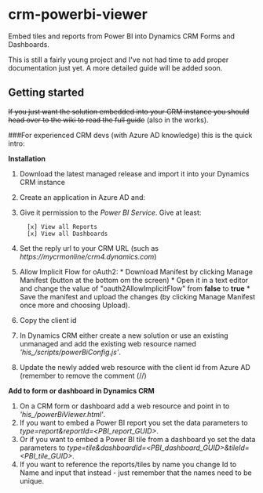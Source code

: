 # crm-powerbi-viewer
Embed tiles and reports from Power BI into Dynamics CRM Forms and Dashboards.

This is still a fairly young project and I've not had time to add proper documentation just yet. A more detailed guide will be added soon.

## Getting started
~~If you just want the solution embedded into your CRM instance you should head over to the wiki to read the full guide~~ (also in the works).

###For experienced CRM devs (with Azure AD knowledge) this is the quick intro:

**Installation**

1. Download the latest managed release and import it into your Dynamics CRM instance
1. Create an application in Azure AD and:
  1. Give it permission to the *Power BI Service*. Give at least:

           [x] View all Reports
           [x] View all Dashboards
  1. Set the reply url to your CRM URL (such as *https://mycrmonline/crm4.dynamics.com*)
  1. Allow Implicit Flow for oAuth2:
    * Download Manifest by clicking Manage Manifest (button at the bottom om the screen)
    * Open it in a text editor and change the value of "oauth2AllowImplicitFlow" from **false** to **true**
    * Save the manifest and upload the changes (by clicking Manage Manifest once more and choosing Upload).
  1. Copy the client id
1. In Dynamics CRM either create a new solution or use an existing unmanaged and add the existing web resource named *'his_/scripts/powerBiConfig.js'*.
1. Update the newly added web resource with the client id from Azure AD (remember to remove the comment (//)

**Add to form or dashboard in Dynamics CRM**

1. On a CRM form or dashboard add a web resource and point in to *'his_/powerBiViewer.html'*.
1. If you want to embed a Power BI report you set the data parameters to *type=report&reportId=\<PBI_report_GUID\>*.
1. Or if you want to embed a Power BI tile from a dashboard yo set the data parameters to *type=tile&dashboardId=\<PBI_dashboard_GUID\>&tileId=\<PBI_tile_GUID\>*.
1. If you want to reference the reports/tiles by name you change Id to Name and input that instead - just remember that the names need to be unique.

